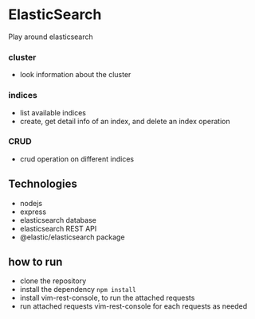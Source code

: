 # ElasticSearch

Play around elasticsearch

### cluster
- look information about the cluster

### indices
- list available indices
- create, get detail info of an index, and delete an index operation

### CRUD
- crud operation on different indices


## Technologies
- nodejs
- express
- elasticsearch database
- elasticsearch REST API
- @elastic/elasticsearch package

## how to run
- clone the repository
- install the dependency
  `npm install`
- install vim-rest-console, to run the attached requests
- run attached requests vim-rest-console for each requests as needed
